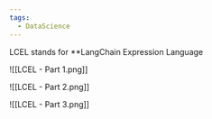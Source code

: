 ```yaml
---
tags:
  - DataScience
---
```

LCEL stands for **LangChain Expression Language


![[LCEL - Part 1.png]]

![[LCEL - Part 2.png]]

![[LCEL - Part 3.png]]